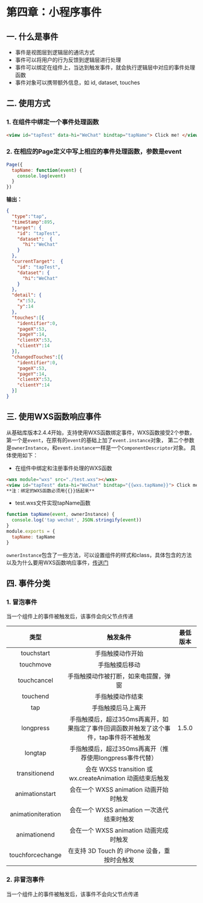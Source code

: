 # 第四章：小程序事件

## 一. 什么是事件
* 事件是视图层到逻辑层的通讯方式
* 事件可以将用户的行为反馈到逻辑层进行处理
* 事件可以绑定在组件上，当达到触发事件，就会执行逻辑层中对应的事件处理函数
* 事件对象可以携带额外信息，如 id, dataset, touches

## 二. 使用方式
### 1. 在组件中绑定一个事件处理函数
```html
<view id="tapTest" data-hi="WeChat" bindtap="tapName"> Click me! </view>
```
### 2. 在相应的Page定义中写上相应的事件处理函数，参数是event
```js
Page({
  tapName: function(event) {
    console.log(event)
  }
})
```
**输出：**

```json
{
  "type":"tap",
  "timeStamp":895,
  "target": {
    "id": "tapTest",
    "dataset":  {
      "hi":"WeChat"
    }
  },
  "currentTarget":  {
    "id": "tapTest",
    "dataset": {
      "hi":"WeChat"
    }
  },
  "detail": {
    "x":53,
    "y":14
  },
  "touches":[{
    "identifier":0,
    "pageX":53,
    "pageY":14,
    "clientX":53,
    "clientY":14
  }],
  "changedTouches":[{
    "identifier":0,
    "pageX":53,
    "pageY":14,
    "clientX":53,
    "clientY":14
  }]
}
```

## 三. 使用WXS函数响应事件
从基础库版本2.4.4开始，支持使用WXS函数绑定事件，WXS函数接受2个参数，
第一个是`event`，在原有的`event`的基础上加了`event.instance`对象，
第二个参数是`ownerInstance`，和`event.instance`一样是一个`ComponentDescriptor`对象。
具体使用如下：
* 在组件中绑定和注册事件处理的WXS函数
```html
<wxs module="wxs" src="./test.wxs"></wxs>
<view id="tapTest" data-hi="WeChat" bindtap="{{wxs.tapName}}"> Click me! </view>
**注：绑定的WXS函数必须用{{}}括起来**
```
* test.wxs文件实现tapName函数
```js
function tapName(event, ownerInstance) {
  console.log('tap wechat', JSON.stringify(event))
}
module.exports = {
  tapName: tapName
}
```
`ownerInstance`包含了一些方法，可以设置组件的样式和class，具体包含的方法以及为什么要用WXS函数响应事件，[传送门](https://developers.weixin.qq.com/miniprogram/dev/framework/view/interactive-animation.html)


## 四. 事件分类
### 1. 冒泡事件
当一个组件上的事件被触发后，该事件会向父节点传递


类型|触发条件|最低版本
:--:|:--:|:--:
touchstart|手指触摸动作开始	
touchmove|手指触摸后移动	
touchcancel|手指触摸动作被打断，如来电提醒，弹窗	
touchend|手指触摸动作结束	
tap|手指触摸后马上离开	
longpress|手指触摸后，超过350ms再离开，如果指定了事件回调函数并触发了这个事件，tap事件将不被触发|1.5.0
longtap|手指触摸后，超过350ms再离开（推荐使用longpress事件代替）	
transitionend|会在 WXSS transition 或 wx.createAnimation 动画结束后触发	
animationstart|会在一个 WXSS animation 动画开始时触发	
animationiteration|会在一个 WXSS animation 一次迭代结束时触发	
animationend|会在一个 WXSS animation 动画完成时触发	
touchforcechange|在支持 3D Touch 的 iPhone 设备，重按时会触发	

### 2. 非冒泡事件
当一个组件上的事件被触发后，该事件不会向父节点传递







<comment/>